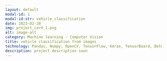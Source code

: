 ```yaml
---
layout: default
modal-id: 1
modal-id-str: vehicle_classification
date: 2023-02-28
img: project_card_1.png
alt: image-alt
category: Machine learning - Computer Vision
title: vehicle classification from images
technology: Pandas, Numpy, OpenCV, TensorFlow, Keras, TensorBoard, Detectron2, PyTorch, AWS (S3 and EC2), Boto3, Docker, GitHub
description: project description soon
---
```

